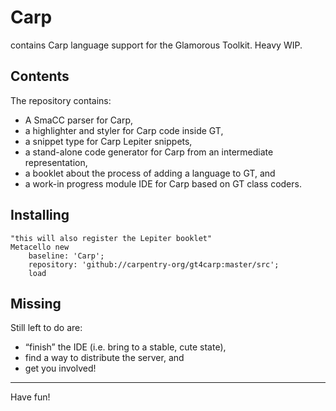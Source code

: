 # Carp

contains Carp language support for the Glamorous Toolkit. Heavy WIP.

## Contents

The repository contains:
- A SmaCC parser for Carp,
- a highlighter and styler for Carp code inside GT,
- a snippet type for Carp Lepiter snippets,
- a stand-alone code generator for Carp from an intermediate representation,
- a booklet about the process of adding a language to GT, and
- a work-in progress module IDE for Carp based on GT class coders.

## Installing

```
"this will also register the Lepiter booklet"
Metacello new
    baseline: 'Carp';
    repository: 'github://carpentry-org/gt4carp:master/src';
    load
```

## Missing

Still left to do are:
- “finish” the IDE (i.e. bring to a stable, cute state),
- find a way to distribute the server, and
- get you involved!

<hr/>

Have fun!
